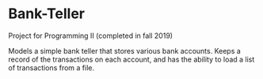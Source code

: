 # Bank-Teller
Project for Programming II (completed in fall 2019)

Models a simple bank teller that stores various bank accounts. Keeps a record
of the transactions on each account, and has the ability to load a list of transactions
from a file.
